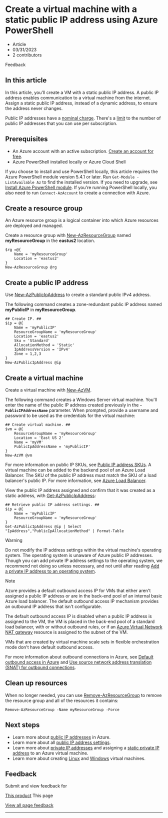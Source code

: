# Create a virtual machine with a static public IP address using Azure PowerShell

* Article
* 03/31/2023
* 2 contributors

Feedback

## In this article

In this article, you'll create a VM with a static public IP address. A public IP address enables communication to a virtual machine from the internet. Assign a static public IP address, instead of a dynamic address, to ensure the address never changes.

Public IP addresses have a [nominal charge](https://azure.microsoft.com/pricing/details/ip-addresses). There's a [limit](../../azure-resource-manager/management/azure-subscription-service-limits?toc=/azure/virtual-network/toc.json#azure-resource-manager-virtual-networking-limits) to the number of public IP addresses that you can use per subscription.

## Prerequisites

* An Azure account with an active subscription. [Create an account for free](https://azure.microsoft.com/free/?WT.mc_id=A261C142F).
* Azure PowerShell installed locally or Azure Cloud Shell

If you choose to install and use PowerShell locally, this article requires the Azure PowerShell module version 5.4.1 or later. Run `Get-Module -ListAvailable Az` to find the installed version. If you need to upgrade, see [Install Azure PowerShell module](/en-us/powershell/azure/install-azure-powershell). If you're running PowerShell locally, you also need to run `Connect-AzAccount` to create a connection with Azure.

## Create a resource group

An Azure resource group is a logical container into which Azure resources are deployed and managed.

Create a resource group with [New-AzResourceGroup](/en-us/powershell/module/az.resources/new-azresourcegroup) named **myResourceGroup** in the **eastus2** location.

```
$rg =@{
    Name = 'myResourceGroup'
    Location = 'eastus2'
}
New-AzResourceGroup @rg

```

## Create a public IP address

Use [New-AzPublicIpAddress](/en-us/powershell/module/az.network/new-azpublicipaddress) to create a standard public IPv4 address.

The following command creates a zone-redundant public IP address named **myPublicIP** in **myResourceGroup**.

```
## Create IP. ##
$ip = @{
    Name = 'myPublicIP'
    ResourceGroupName = 'myResourceGroup'
    Location = 'eastus2'
    Sku = 'Standard'
    AllocationMethod = 'Static'
    IpAddressVersion = 'IPv4'
    Zone = 1,2,3   
}
New-AzPublicIpAddress @ip

```

## Create a virtual machine

Create a virtual machine with [New-AzVM](/en-us/powershell/module/az.Compute/new-azvm).

The following command creates a Windows Server virtual machine. You'll enter the name of the public IP address created previously in the **`-PublicIPAddressName`** parameter. When prompted, provide a username and password to be used as the credentials for the virtual machine:

```
## Create virtual machine. ##
$vm = @{
    ResourceGroupName = 'myResourceGroup'
    Location = 'East US 2'
    Name = 'myVM'
    PublicIpAddressName = 'myPublicIP'
}
New-AzVM @vm

```

For more information on public IP SKUs, see [Public IP address SKUs](public-ip-addresses#sku). A virtual machine can be added to the backend pool of an Azure Load Balancer. The SKU of the public IP address must match the SKU of a load balancer's public IP. For more information, see [Azure Load Balancer](../../load-balancer/skus).

View the public IP address assigned and confirm that it was created as a static address, with [Get-AzPublicIpAddress](/en-us/powershell/module/az.network/get-azpublicipaddress):

```
## Retrieve public IP address settings. ##
$ip = @{
    Name = 'myPublicIP'
    ResourceGroupName = 'myResourceGroup'
}
Get-AzPublicIpAddress @ip | Select "IpAddress","PublicIpAllocationMethod" | Format-Table

```

Warning

Do not modify the IP address settings within the virtual machine's operating system. The operating system is unaware of Azure public IP addresses. Though you can add private IP address settings to the operating system, we recommend not doing so unless necessary, and not until after reading [Add a private IP address to an operating system](virtual-network-network-interface-addresses#private).

Note

Azure provides a default outbound access IP for VMs that either aren't assigned a public IP address or are in the back-end pool of an internal basic Azure load balancer. The default outbound access IP mechanism provides an outbound IP address that isn't configurable.

The default outbound access IP is disabled when a public IP address is assigned to the VM, the VM is placed in the back-end pool of a standard load balancer, with or without outbound rules, or if an [Azure Virtual Network NAT gateway](../nat-gateway/nat-overview) resource is assigned to the subnet of the VM.

VMs that are created by virtual machine scale sets in flexible orchestration mode don't have default outbound access.

For more information about outbound connections in Azure, see [Default outbound access in Azure](default-outbound-access) and [Use source network address translation (SNAT) for outbound connections](../../load-balancer/load-balancer-outbound-connections).

## Clean up resources

When no longer needed, you can use [Remove-AzResourceGroup](/en-us/powershell/module/az.resources/remove-azresourcegroup) to remove the resource group and all of the resources it contains:

```
Remove-AzResourceGroup -Name myResourceGroup -Force

```

## Next steps

* Learn more about [public IP addresses](public-ip-addresses#public-ip-addresses) in Azure.
* Learn more about all [public IP address settings](virtual-network-public-ip-address#create-a-public-ip-address).
* Learn more about [private IP addresses](private-ip-addresses) and assigning a [static private IP address](virtual-network-network-interface-addresses#add-ip-addresses) to an Azure virtual machine.
* Learn more about creating [Linux](../../virtual-machines/windows/tutorial-manage-vm?toc=/azure/virtual-network/toc.json) and [Windows](../../virtual-machines/windows/tutorial-manage-vm?toc=/azure/virtual-network/toc.json) virtual machines.

## Feedback

Submit and view feedback for

[This product](https://feedback.azure.com/d365community/forum/8ae9bf04-8326-ec11-b6e6-000d3a4f0789?c=f2c41334-8326-ec11-b6e6-000d3a4f0789)
This page

[View all page feedback](https://github.com/MicrosoftDocs/azure-docs/issues)

---
